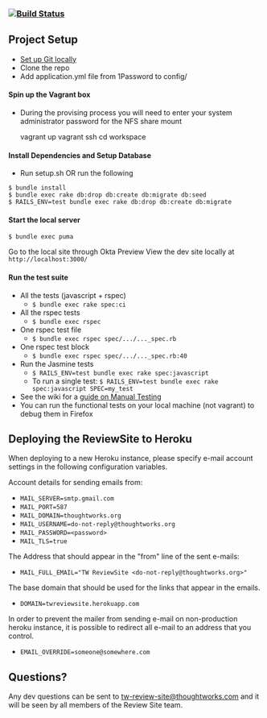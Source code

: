 ### [![Build Status](https://snap-ci.com/ReviewSite/ReviewSite/branch/master/build_image)](https://snap-ci.com/ReviewSite/ReviewSite/branch/master)


## Project Setup
* [Set up Git locally](https://github.com/ReviewSite/ReviewSite/wiki/1.-Setting-Up-Git-Locally)
* Clone the repo
* Add application.yml file from 1Password to config/

#### Spin up the Vagrant box
* During the provising process you will need to enter your system administrator password for the NFS share mount


    vagrant up
    vagrant ssh
    cd workspace

#### Install Dependencies and Setup Database
* Run setup.sh OR run the following
```
$ bundle install
$ bundle exec rake db:drop db:create db:migrate db:seed
$ RAILS_ENV=test bundle exec rake db:drop db:create db:migrate
```
#### Start the local server
    $ bundle exec puma
Go to the local site through Okta Preview
View the dev site locally at `http://localhost:3000/`

#### Run the test suite
* All the tests (javascript + rspec)
  * `$ bundle exec rake spec:ci`
* All the rspec tests
  * `$ bundle exec rspec`
* One rspec test file
  * `$ bundle exec rspec spec/.../..._spec.rb`
* One rspec test block
  * `$ bundle exec rspec spec/.../..._spec.rb:40`
* Run the Jasmine tests
  * `$ RAILS_ENV=test bundle exec rake spec:javascript`
  * To run a single test: `$ RAILS_ENV=test bundle exec rake spec:javascript SPEC=my_test`
* See the wiki for a [guide on Manual Testing](https://github.com/ReviewSite/ReviewSite/wiki/3.-Manual-Testing-Guide)
* You can run the functional tests on your local machine (not vagrant) to debug them in Firefox

## Deploying the ReviewSite to Heroku
When deploying to a new Heroku instance, please specify e-mail account settings in the following configuration
variables.

Account details for sending emails from:
* `MAIL_SERVER=smtp.gmail.com`
* `MAIL_PORT=587`
* `MAIL_DOMAIN=thoughtworks.org`
* `MAIL_USERNAME=do-not-reply@thoughtworks.org`
* `MAIL_PASSWORD=<password>`
* `MAIL_TLS=true`

The Address that should appear in the "from" line of the sent e-mails:
* `MAIL_FULL_EMAIL="TW ReviewSite <do-not-reply@thoughtworks.org>"`

The base domain that should be used for the links that appear in the emails.
* `DOMAIN=twreviewsite.herokuapp.com`

In order to prevent the mailer from sending e-mail on non-production heroku instance, 
it is possible to redirect all e-mail to an address that you control.
* `EMAIL_OVERRIDE=someone@somewhere.com`

## Questions?
Any dev questions can be sent to tw-review-site@thoughtworks.com and it will be seen by all members of the Review Site team.
